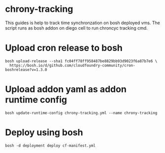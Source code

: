 # chrony-tracking
This guides is help to track time synchronzation on bosh deployed vms.  The script runs as bosh addon on diego cell to run chroncyc tracking cmd.



# Upload cron release to bosh
```
bosh upload-release --sha1 fc04ff78ff958487be8829bb93d9023f6a87b7e6 \
  https://bosh.io/d/github.com/cloudfoundry-community/cron-boshrelease?v=1.3.0

```

# Upload addon yaml as addon runtime config

```
bosh update-runtime-config chrony-tracking.yml --name chrony-tracking

```


# Deploy using bosh

```
bosh -d deployment deploy cf-manifest.yml

```
